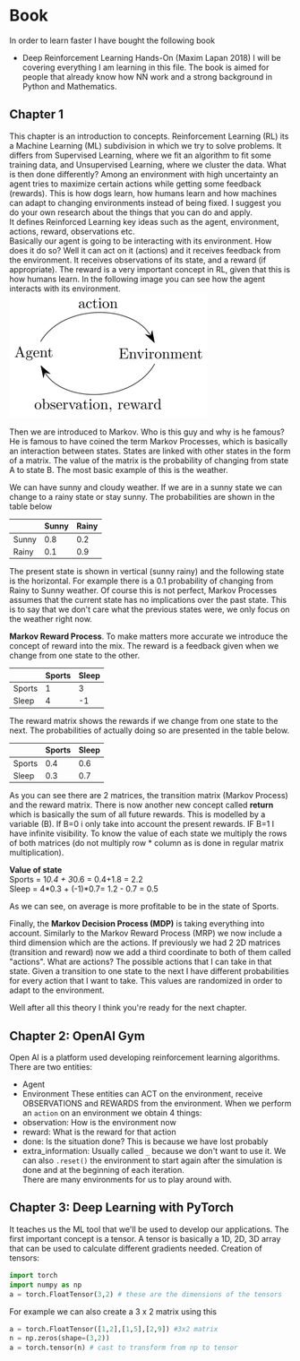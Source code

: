 # Book

In order to learn faster I have bought the following book
- Deep Reinforcement Learning Hands-On (Maxim Lapan 2018)
I will be covering everything I am learning in this file. The book is aimed for people that already know how NN work and a strong background in Python and Mathematics.

## Chapter 1
This chapter is an introduction to concepts.
Reinforcement Learning (RL) its a Machine Learning (ML) subdivision in which we try to solve problems. It differs from Supervised Learning, where we fit an algorithm to fit some training data, and Unsupervised Learning, where we cluster the data. What is then done differently? Among an environment with high uncertainty an agent tries to maximize certain actions while getting some feedback (rewards). This is how dogs learn, how humans learn and how machines can adapt to changing environments instead of being fixed. I suggest you do your own research about the things that you can do and apply.  
It defines Reinforced Learning key ideas such as the agent, environment, actions, reward, observations etc.  
Basically our agent is going to be interacting with its environment. How does it do so? Well it can act on it (actions) and it receives feedback from the environment. It receives observations of its state, and a reward (if appropriate). The reward is a very important concept in RL, given that this is how humans learn. In the following image you can see how the agent interacts with its environment.  
![Agent interacting with the environment](photos/agent_environment.svg)  

Then we are introduced to Markov. Who is this guy and why is he famous? He is famous to have coined the term Markov Processes, which is basically an interaction between states. States are linked with other states in the form of a matrix. The value of the matrix is the probability of changing from state A to state B. The most basic example of this is the weather.  

We can have sunny and cloudy weather. If we are in a sunny state we can change to a rainy state or stay sunny. The probabilities are shown in the table below

||Sunny|Rainy|
|---|---|---|
|Sunny|0.8|0.2|
|Rainy|0.1|0.9|
  
The present state is shown in vertical (sunny rainy) and the following state is the horizontal. For example there is a 0.1 probability of changing from Rainy to Sunny weather. Of course this is not perfect, Markov Processes assumes that the current state has no implications over the past state. This is to say that we don't care what the previous states were, we only focus on the weather right now.
  
**Markov Reward Process**. To make matters more accurate we introduce the concept of reward into the mix. The reward is a feedback given when we change from one state to the other.
  
||Sports|Sleep|
|---|---|---|
|Sports|1|3|
|Sleep|4|-1|
  
The reward matrix shows the rewards if we change from one state to the next. The probabilities of actually doing so are presented in the table below.
  
||Sports|Sleep|
|---|---|---|
|Sports|0.4|0.6|
|Sleep|0.3|0.7|
  
As you can see there are 2 matrices, the transition matrix (Markov Process) and the reward matrix. There is now another new concept called **return** which is basically the sum of all future rewards. This is modelled by a variable (B). If B=0 i only take into account the present rewards. IF B=1 I have infinite visibility.
To know the value of each state we multiply the rows of both matrices (do not multiply row * column as is done in regular matrix multiplication).

**Value of state**  
Sports = 1*0.4 + 3*0.6 = 0.4+1.8 = 2.2  
Sleep = 4*0.3 + (-1)*0.7= 1.2 - 0.7 = 0.5  

As we can see, on average is more profitable to be in the state of Sports.
  
Finally, the **Markov Decision Process (MDP)** is taking everything into account. Similarly to the Markov Reward Process (MRP) we now include a third dimension which are the actions. If previously we had 2 2D matrices (transition and reward) now we add a third coordinate to both of them called "actions". What are actions? The possible actions that I can take in that state. Given a transition to one state to the next I have different probabilities for every action that I want to take. This values are randomized in order to adapt to the environment.

Well after all this theory I think you're ready for the next chapter.
  
## Chapter 2: OpenAI Gym

Open AI is a platform used developing reinforcement learning algorithms.
There are two entities:  
- Agent
- Environment
These entities can ACT on the environment, receive OBSERVATIONS and REWARDS from the environment.
When we perform an ``action`` on an environment we obtain 4 things:
- observation: How is the environment now
- reward: What is the reward for that action
- done: Is the situation done? This is because we have lost probably
- extra_information: Usually called ``_`` because we don't want to use it.
We can also ``.reset()`` the environment to start again after the simulation is done and at the beginning of each iteration.  
There are many environments for us to play around with.  

## Chapter 3: Deep Learning with PyTorch

It teaches us the ML tool that we'll be used to develop our applications.
The first important concept is a tensor. A tensor is basically a 1D, 2D, 3D array that can be used to calculate different gradients needed.
Creation of tensors:
```python
import torch
import numpy as np
a = torch.FloatTensor(3,2) # these are the dimensions of the tensors
```
For example we can also create a 3 x 2 matrix using this
```python
a = torch.FloatTensor([1,2],[1,5],[2,9]) #3x2 matrix
n = np.zeros(shape=(3,2))
a = torch.tensor(n) # cast to transform from np to tensor
```



